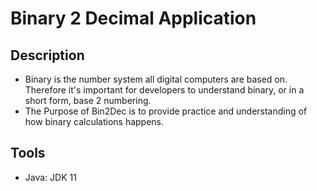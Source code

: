 # Binary 2 Decimal Application

## Description
- Binary is the number system all digital computers are based on. Therefore it's important for developers to understand binary, or in a short form, base 2 numbering.
- The Purpose of Bin2Dec is to provide practice and understanding of how binary calculations happens.

## Tools
- Java: JDK 11